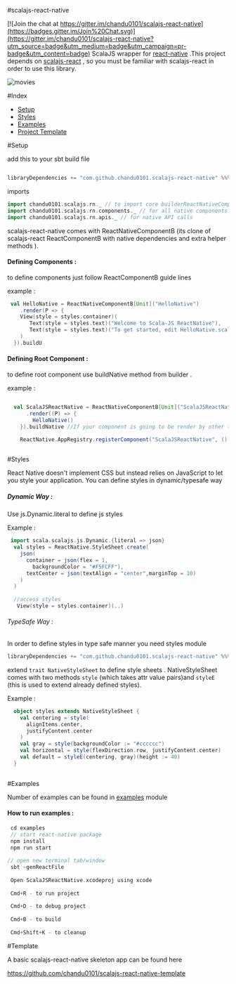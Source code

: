 #scalajs-react-native

[![Join the chat at https://gitter.im/chandu0101/scalajs-react-native](https://badges.gitter.im/Join%20Chat.svg)](https://gitter.im/chandu0101/scalajs-react-native?utm_source=badge&utm_medium=badge&utm_campaign=pr-badge&utm_content=badge)
ScalaJS wrapper for [react-native](https://facebook.github.io/react-native/) .This project depends on [scalajs-react](https://github.com/japgolly/scalajs-react) , so you must be familiar with scalajs-react in order to use this library.

![movies](examples/images/movies.gif) 


#Index 

- [Setup](#setup)
- [Styles](#styles)
- [Examples](#examples)
- [Project Template](#template)

#Setup

add this to your sbt build file

```scala

libraryDependencies += "com.github.chandu0101.scalajs-react-native" %%% "core" % "0.0.1"

```

imports 

```scala
import chandu0101.scalajs.rn._ // to import core builderReactNativeComponentB etc 
import chandu0101.scalajs.rn.components._ // for all native components
import chandu0101.scalajs.rn.apis._ // for native API calls


```

scalajs-react-native comes with ReactNativeComponentB (its clone of scalajs-react ReactComponentB with native dependencies and extra helper methods ).

#### Defining Components :

to define components just follow ReactComponentB guide lines

example : 

```scala
 val HelloNative = ReactNativeComponentB[Unit]("HelloNative")
    .render(P => {
    View(style = styles.container)(
       Text(style = styles.text)("Welcome to Scala-JS ReactNative"),
       Text(style = styles.text)("To get started, edit HelloNative.scala ")
    )
  }).buildU

```

#### Defining Root Component : 

to define root component use buildNative method from builder .

example : 

```scala

  val ScalaJSReactNative = ReactNativeComponentB[Unit]("ScalaJSReactNative")
      .render((P) => {
        HelloNative()
    }).buildNative //If your component is going to be render by other third party component then use buildNative

    ReactNative.AppRegistry.registerComponent("ScalaJSReactNative", () => ScalaJSReactNative)
    
```


#Styles

React Native doesn't implement CSS but instead relies on JavaScript to let you style your application. You can define styles in dynamic/typesafe way 

##### Dynamic Way :
 
 Use js.Dynamic.literal to define js styles
 
Example : 

```scala
 import scala.scalajs.js.Dynamic.{literal => json}
  val styles = ReactNative.StyleSheet.create(
    json(
      container = json(flex = 1,
        backgroundColor = "#F5FCFF"),
      textCenter = json(textAlign = "center",marginTop = 10)
    )
  )
  
  //access styles 
   View(style = styles.container)(..)
```  

###### TypeSafe Way :  

 In order to define styles in type safe manner you need styles module
 
 ```scala
 libraryDependencies += "com.github.chandu0101.scalajs-react-native" %%% "styles" % "0.0.1"
 
 ```
 
 extend ``trait NativeStyleSheet`` to define style sheets . NativeStyleSheet comes with two methods ``style`` (which takes attr value pairs)and ``styleE`` (this is used to extend already defined styles).
 
 Example : 
 
```scala 
  object styles extends NativeStyleSheet {
    val centering = style(
      alignItems.center,
      justifyContent.center
    )
    val gray = style(backgroundColor := "#cccccc")
    val horizontal = style(flexDirection.row, justifyContent.center)
    val default = styleE(centering, gray)(height := 40)
  }
  
 ```
  
#Examples

Number of examples can be found in [examples](https://github.com/chandu0101/scalajs-react-native/tree/master/examples) module

#### How to run examples :

```scala
 cd examples
 // start react-native package
 npm install
 npm run start 
 
// open new terminal tab/window
 sbt ~genReactFile
 
 Open ScalaJSReactNative.xcodeproj using xcode
 
 Cmd+R - to run project
 
 Cmd+D - to debug project
 
 Cmd+B - to build
 
 Cmd+Shift+K - to cleanup

```

#Template

A basic scalajs-react-native skeleton app can be found here

https://github.com/chandu0101/scalajs-react-native-template


